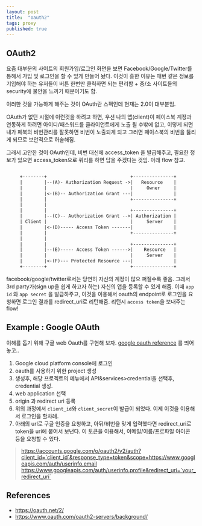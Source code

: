```yaml
---
layout: post
title:  "oauth2"
tags: proxy
published: true
---
```



## OAuth2

요즘 대부분의 사이트의 회원가입/로그인 화면을 보면 Facebook/Google/Twitter를 통해서 가입 및 로그인을 할 수 있게 만들어 놨다. 이것이 흥한 이유는 매번 같은 정보를 기입해야 하는 유저들이 버튼 한번만 클릭하면 되는 편리함 + 중/소 사이트들의 security에 불안을 느끼기 때문이기도 함.

이러한 것을 가능하게 해주는 것이 OAuth란 스펙인데 현재는 2.0이 대부분임.

OAuth가 없던 시절에 이런것을 하려고 하면, 우선 나의 앱(client)이 페이스북 계정과 연동하게 하려면 아이디/패스워드를 클라이언트에게 노출 될 수밖에 없고, 이렇게 되면 내가 페북의 비번관리를 잘못하면 비번이 노출되게 되고 그러면 페이스북의 비번을 뚫리게 되므로 보안적으로 허술해짐.

그래서 고안한 것이 OAuth인데, 비번 대신에 access_token 을 발급해주고, 필요한 정보가 있으면 access_token으로 쿼리를 하면 답을 주겠다는 것임. 아래 flow 참고.

```txt

     +--------+                               +---------------+
     |        |--(A)- Authorization Request ->|   Resource    |
     |        |                               |     Owner     |
     |        |<-(B)-- Authorization Grant ---|               |
     |        |                               +---------------+
     |        |
     |        |                               +---------------+
     |        |--(C)-- Authorization Grant -->| Authorization |
     | Client |                               |     Server    |
     |        |<-(D)----- Access Token -------|               |
     |        |                               +---------------+
     |        |
     |        |                               +---------------+
     |        |--(E)----- Access Token ------>|    Resource   |
     |        |                               |     Server    |
     |        |<-(F)--- Protected Resource ---|               |
     +--------+                               +---------------+

```

facebook/google/twitter로서는 당연히 자신의 계정이 많으 퍼질수록 좋음. 그래서 3rd party가(sign up을 쉽게 하고자 하는) 자신의 앱을 등록할 수 있게 해줌. 이때 `app id` 와 `app secret` 을 발급하주고, 이것을 이용해서 oauth의 endpoint로 로그인을 요청하면 로그인 결과를 redirect_uri로 리턴해줌. 리턴시 `access token`을 보내주는 flow!

## Example : Google OAuth

이해를 돕기 위해 구글 web Oauth를 구현해 보자. [google oauth reference](https://developers.google.com/identity/protocols/OAuth2UserAgent) 를 띄어놓고..

1. Google cloud platform console에 로그인
1. oauth를 사용하기 위한 project 생성
1. 생성후, 해당 프로젝트의 메뉴에서 API&services>credential을 선택후, credential 생성.
  1. web application 선택
  1. origin 과 redirect uri 등록
1. 위의 과정에서 `client_id`와 `client_secret`이 발급이 되었다. 이제 이것을 이용해서 로그인을 할차례.
1. 아래의 url로 구글 인증을 요청하고, 아뒤/비번을 맞게 입력했다면 redirect_uri로 token을 uri에 붙여서 보낸다. 이 토큰을 이용해서, 이메일/이름/프로파일 아이콘 등을 요청할 수 있다.
> https://accounts.google.com/o/oauth2/v2/auth?client_id=`client_id`&response_type=token&scope=https://www.googleapis.com/auth/userinfo.email https://www.googleapis.com/auth/userinfo.profile&redirect_uri=`your_redirect_uri`


## References

- https://oauth.net/2/
- https://www.oauth.com/oauth2-servers/background/

